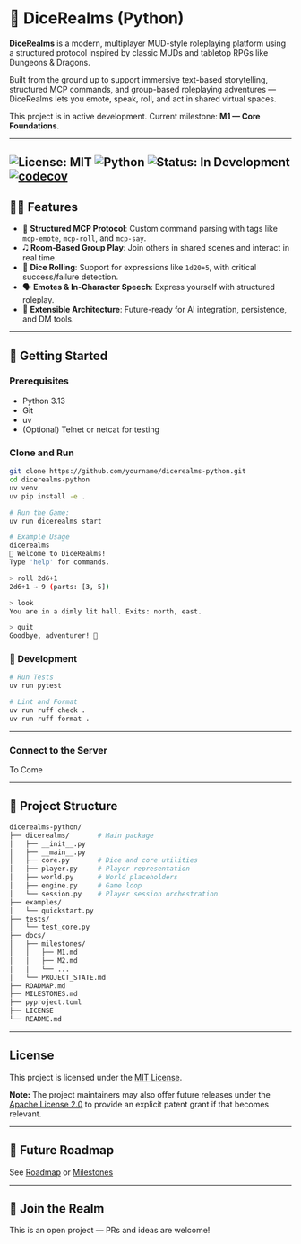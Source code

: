 # 🎲 DiceRealms (Python)

**DiceRealms** is a modern, multiplayer MUD-style roleplaying platform using a structured protocol inspired by classic MUDs and tabletop RPGs like Dungeons & Dragons.

Built from the ground up to support immersive text-based storytelling, structured MCP commands, and group-based roleplaying adventures — DiceRealms lets you emote, speak, roll, and act in shared virtual spaces.

This project is in active development. Current milestone: **M1 — Core Foundations**.

---
![License: MIT](https://img.shields.io/badge/License-MIT-yellow.svg)
![Python](https://img.shields.io/badge/python-3.8%2B-blue)
![Status: In Development](https://img.shields.io/badge/status-alpha-orange)
[![codecov](https://codecov.io/gh/ericktheredd5875/dicerealms-python/graph/badge.svg?token=579MCVZ7P3)](https://codecov.io/gh/ericktheredd5875/dicerealms-python)
---

## 👩‍👨 Features

* 🧹 **Structured MCP Protocol**: Custom command parsing with tags like `mcp-emote`, `mcp-roll`, and `mcp-say`.
* 🎝️ **Room-Based Group Play**: Join others in shared scenes and interact in real time.
* 🎲 **Dice Rolling**: Support for expressions like `1d20+5`, with critical success/failure detection.
* 🗣️ **Emotes & In-Character Speech**: Express yourself with structured roleplay.
* 🔄 **Extensible Architecture**: Future-ready for AI integration, persistence, and DM tools.

---

## 🚀 Getting Started

### Prerequisites

* Python 3.13
* Git
* uv 
* (Optional) Telnet or netcat for testing

### Clone and Run

```bash
git clone https://github.com/yourname/dicerealms-python.git
cd dicerealms-python
uv venv
uv pip install -e .

# Run the Game:
uv run dicerealms start

# Example Usage
dicerealms
🎲 Welcome to DiceRealms!
Type 'help' for commands.

> roll 2d6+1
2d6+1 → 9 (parts: [3, 5])

> look
You are in a dimly lit hall. Exits: north, east.

> quit
Goodbye, adventurer! 👋

```

### 🧪 Development

```bash
# Run Tests
uv run pytest

# Lint and Format
uv run ruff check .
uv run ruff format .    

```

---

### Connect to the Server

To Come

---

## 📂 Project Structure

```Bash
dicerealms-python/
├── dicerealms/       # Main package
│   ├── __init__.py
│   ├── __main__.py
│   ├── core.py       # Dice and core utilities
│   ├── player.py     # Player representation
│   ├── world.py      # World placeholders
│   ├── engine.py     # Game loop
│   └── session.py    # Player session orchestration
├── examples/
│   └── quickstart.py
├── tests/
│   └── test_core.py
├── docs/
│   ├── milestones/
│   │   ├── M1.md
│   │   ├── M2.md
│   │   └── ...
│   └── PROJECT_STATE.md
├── ROADMAP.md
├── MILESTONES.md
├── pyproject.toml
├── LICENSE
└── README.md
```

---

## License

This project is licensed under the [MIT License](./LICENSE).

**Note:** The project maintainers may also offer future releases under the
[Apache License 2.0](https://www.apache.org/licenses/LICENSE-2.0) to provide
an explicit patent grant if that becomes relevant.

---

## 🧠 Future Roadmap

See [Roadmap](./ROADMAP.md) or [Milestones](./MILESTONES.md)

---

## 💬 Join the Realm

This is an open project — PRs and ideas are welcome!